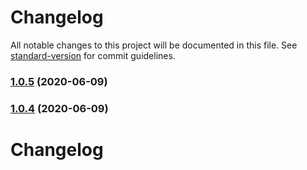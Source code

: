 # Changelog

All notable changes to this project will be documented in this file. See [standard-version](https://github.com/conventional-changelog/standard-version) for commit guidelines.

### [1.0.5](https://github.com/mayrop/honk-action/compare/v1.0.4...v1.0.5) (2020-06-09)

### [1.0.4](https://github.com/mayrop/honk-action/compare/v1.0.3...v1.0.4) (2020-06-09)

# Changelog
